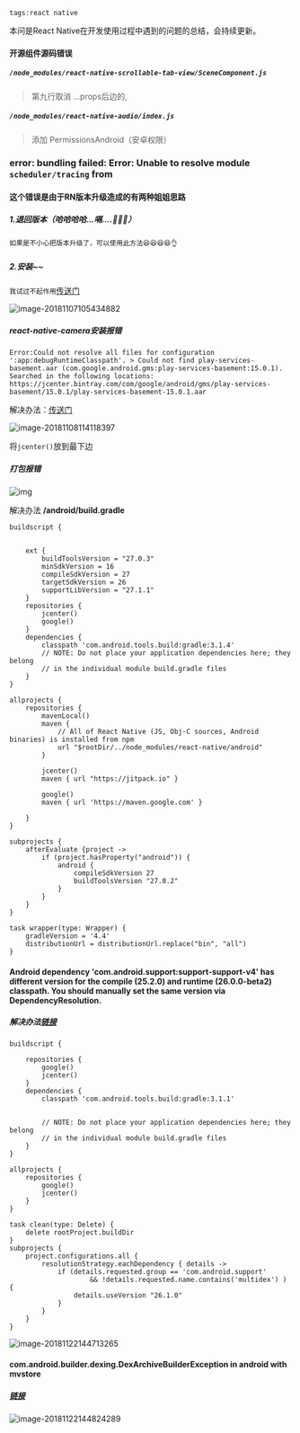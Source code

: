 ```
tags:react native
```



本问是React Native在开发使用过程中遇到的问题的总结，会持续更新。<!--more-->

#### 开源组件源码错误

##### `/node_modules/react-native-scrollable-tab-view/SceneComponent.js`

> 第九行取消 ...props后边的,

##### `/node_modules/react-native-audio/index.js`

> 添加 PermissionsAndroid（安卓权限）



### error: bundling failed: Error: Unable to resolve module `scheduler/tracing` from



#### 这个错误是由于RN版本升级造成的有两种姐姐思路

##### 1.退回版本（哈哈哈哈...嗝....👻👻👻）

`如果是不小心把版本升级了，可以使用此方法😆😆😆😆👌`

##### 2.安装~~

`我试过不起作用`[传送门](https://github.com/facebook/react-native/issues/21150)


![image-20181107105434882](https://ws3.sinaimg.cn/large/006tNbRwly1fwzb9tvccrj30lj05z3yv.jpg)

#####  react-native-camera安装报错

```
Error:Could not resolve all files for configuration ':app:debugRuntimeClasspath'. > Could not find play-services-basement.aar (com.google.android.gms:play-services-basement:15.0.1). Searched in the following locations: https://jcenter.bintray.com/com/google/android/gms/play-services-basement/15.0.1/play-services-basement-15.0.1.aar
```

解决办法：[传送门](https://github.com/react-native-community/react-native-camera/issues/1878)

![image-20181108114118397](https://ws2.sinaimg.cn/large/006tNbRwly1fx0i89plduj30m308tq43.jpg)

将`jcenter()`放到最下边



##### 打包报错

![img](http://pd8738g5p.bkt.clouddn.com/20181112153919.png)

解决办法
**/android/build.gradle**

```
buildscript {

    
    ext {
        buildToolsVersion = "27.0.3"
        minSdkVersion = 16
        compileSdkVersion = 27
        targetSdkVersion = 26
        supportLibVersion = "27.1.1"
    }
    repositories {
        jcenter()
        google()
    }
    dependencies {
        classpath 'com.android.tools.build:gradle:3.1.4'
        // NOTE: Do not place your application dependencies here; they belong
        // in the individual module build.gradle files
    }
}

allprojects {
    repositories {
        mavenLocal()
        maven {
            // All of React Native (JS, Obj-C sources, Android binaries) is installed from npm
            url "$rootDir/../node_modules/react-native/android"
        }

        jcenter()
        maven { url "https://jitpack.io" }

        google()
        maven { url 'https://maven.google.com' }

    }
}

subprojects {
    afterEvaluate {project ->
        if (project.hasProperty("android")) {
            android {
                compileSdkVersion 27
                buildToolsVersion "27.0.2"
            }
        }
    }
}

task wrapper(type: Wrapper) {
    gradleVersion = '4.4'
    distributionUrl = distributionUrl.replace("bin", "all")
}

```



#### Android dependency 'com.android.support:support-support-v4' has different version for the compile (25.2.0) and runtime (26.0.0-beta2) classpath. You should manually set the same version via DependencyResolution.

##### 解决办法[链接](https://github.com/flutter/flutter/issues/14020)

```
buildscript {
    
    repositories {
        google()
        jcenter()
    }
    dependencies {
        classpath 'com.android.tools.build:gradle:3.1.1'
        

        // NOTE: Do not place your application dependencies here; they belong
        // in the individual module build.gradle files
    }
}

allprojects {
    repositories {
        google()
        jcenter()
    }
}

task clean(type: Delete) {
    delete rootProject.buildDir
}
subprojects {
    project.configurations.all {
        resolutionStrategy.eachDependency { details ->
            if (details.requested.group == 'com.android.support'
                    && !details.requested.name.contains('multidex') ) {
                details.useVersion "26.1.0"
            }
        }
    }
}
```

![image-20181122144713265](https://ws4.sinaimg.cn/large/006tNbRwly1fxgu91b8g7j30lv0m60u4.jpg)

#### com.android.builder.dexing.DexArchiveBuilderException in android with mvstore 

##### [链接](https://github.com/h2database/h2database/issues/1090)

![image-20181122144824289](https://ws4.sinaimg.cn/large/006tNbRwly1fxgua7oovjj30lx0700td.jpg)

